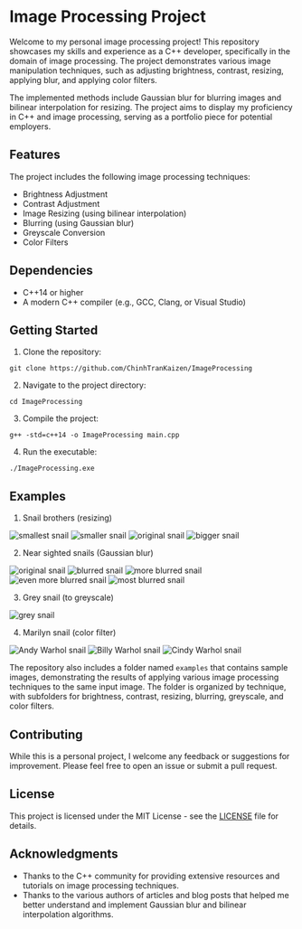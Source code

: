 # Image Processing Project

Welcome to my personal image processing project! This repository showcases my skills and experience as a C++ developer, specifically in the domain of image processing. The project demonstrates various image manipulation techniques, such as adjusting brightness, contrast, resizing, applying blur, and applying color filters.

The implemented methods include Gaussian blur for blurring images and bilinear interpolation for resizing. The project aims to display my proficiency in C++ and image processing, serving as a portfolio piece for potential employers.

## Features

The project includes the following image processing techniques:

- Brightness Adjustment
- Contrast Adjustment
- Image Resizing (using bilinear interpolation)
- Blurring (using Gaussian blur)
- Greyscale Conversion
- Color Filters

## Dependencies

- C++14 or higher
- A modern C++ compiler (e.g., GCC, Clang, or Visual Studio)

## Getting Started

1. Clone the repository:

```
git clone https://github.com/ChinhTranKaizen/ImageProcessing
```

2. Navigate to the project directory:

```
cd ImageProcessing
```

3. Compile the project:

```
g++ -std=c++14 -o ImageProcessing main.cpp
```

4. Run the executable:

```
./ImageProcessing.exe
```

## Examples
1. Snail brothers (resizing)

![smallest snail](./Examples/resize/smallestSnail.bmp)
![smaller snail](./Examples/resize/smallerSnail.bmp)
![original snail](./snail.bmp)
![bigger snail](./Examples/resize/biggerSnail.bmp)

2. Near sighted snails (Gaussian blur)

![original snail](./snail.bmp)
![blurred snail](./Examples/blurring/blurredSnail.bmp)
![more blurred snail](./Examples/blurring/moreblurredSnail.bmp)
![even more blurred snail](./Examples/blurring/evenmoreblurredSnail.bmp)
![most blurred snail](./Examples/blurring/mostblurredSnail.bmp)

3. Grey snail (to greyscale)

![grey snail](./Examples/greyscale/greySnail.bmp)

4. Marilyn snail (color filter)

![Andy Warhol snail](./Examples/colorFilter/artsySnail1.bmp)
![Billy Warhol snail](./Examples/colorFilter/artsySnail2.bmp)
![Cindy Warhol snail](./Examples/colorFilter/artsySnail5.bmp)

The repository also includes a folder named `examples` that contains sample images, demonstrating the results of applying various image processing techniques to the same input image. The folder is organized by technique, with subfolders for brightness, contrast, resizing, blurring, greyscale, and color filters.

## Contributing

While this is a personal project, I welcome any feedback or suggestions for improvement. Please feel free to open an issue or submit a pull request.

## License

This project is licensed under the MIT License - see the [LICENSE](./LICENSE.md) file for details.

## Acknowledgments

- Thanks to the C++ community for providing extensive resources and tutorials on image processing techniques.
- Thanks to the various authors of articles and blog posts that helped me better understand and implement Gaussian blur and bilinear interpolation algorithms.
